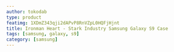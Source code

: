```yaml
---
author: tokodab
type: product
featimg: 1XDmZ343qji2dAPvP8RnVZpL0HQFjHjnt
title: Ironman Heart - Stark Industry Samsung Galaxy S9 Case
tags: [samsung, galaxy, s9]
category: [samsung]
---
```

